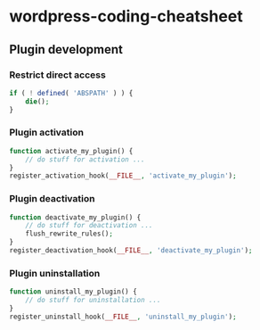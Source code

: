 # wordpress-coding-cheatsheet

## Plugin development
### Restrict direct access
```php
if ( ! defined( 'ABSPATH' ) ) {
    die();
}
```

### Plugin activation
```php
function activate_my_plugin() {
    // do stuff for activation ...
}
register_activation_hook(__FILE__, 'activate_my_plugin');
```

### Plugin deactivation
```php
function deactivate_my_plugin() {
    // do stuff for deactivation ...
    flush_rewrite_rules();
}
register_deactivation_hook(__FILE__, 'deactivate_my_plugin');
```

### Plugin uninstallation
```php
function uninstall_my_plugin() {
    // do stuff for uninstallation ...
}
register_uninstall_hook(__FILE__, 'uninstall_my_plugin');
```
